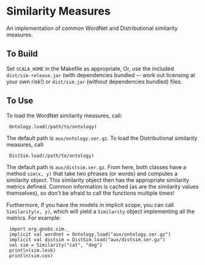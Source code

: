 Similarity Measures
===

An implementation of common WordNet and Distributional similarity measures.

To Build
--------
Set `SCALA_HOME` in the Makefile as appropriate,
Or, use the included `dist/sim-release.jar` (with dependencies bundled
-- work out licensing at your own risk!) or
`dist/sim.jar` (without dependencies bundled) files.


To Use
------
To load the WordNet similarity measures, call:

     Ontology.load(/path/to/ontology)

The default path is `aux/ontology.ser.gz`.
To load the Distributional similarity measures, call:
     
     DistSim.load(/path/to/ontology)

The default path is `aux/distsim.ser.gz`.
From here, both classes have a method `sim(x, y)` that take two phrases
(or words) and computes a similarity object. This similarity object
then has the appropriate similarity metrics defined.
Common information is cached (as are the similarity values themselves),
so don't be afraid to call the functions multiple times!

Furthermore, if you have the models in implicit scope, you can call
`Similarity(x, y)`, which will yield a `Similarity` object implementing all
the metrics. For example:

     import org.goobs.sim._
     implicit val wordnet = Ontology.load("aux/ontology.ser.gz")
     implicit val distsim = DistSim.load("aux/distsim.ser.gz")
     val sim = Similarity("cat", "dog")
     println(sim.lesk)
     println(sim.cos)

